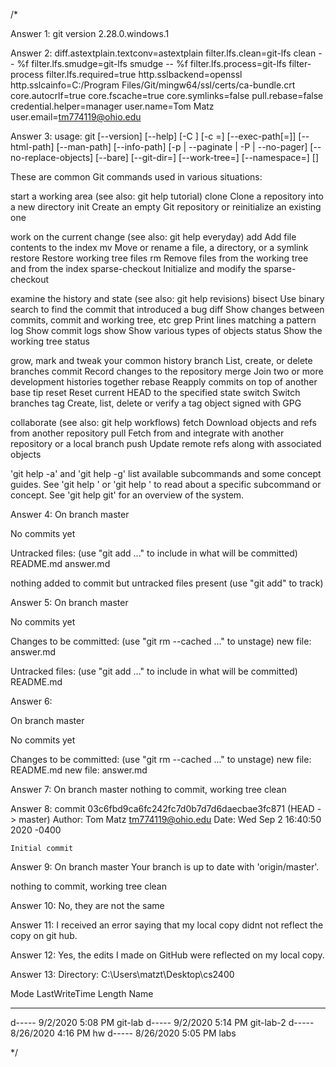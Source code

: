 /*


Answer 1: git version 2.28.0.windows.1





Answer 2: diff.astextplain.textconv=astextplain
filter.lfs.clean=git-lfs clean -- %f
filter.lfs.smudge=git-lfs smudge -- %f
filter.lfs.process=git-lfs filter-process
filter.lfs.required=true
http.sslbackend=openssl
http.sslcainfo=C:/Program Files/Git/mingw64/ssl/certs/ca-bundle.crt
core.autocrlf=true
core.fscache=true
core.symlinks=false
pull.rebase=false
credential.helper=manager
user.name=Tom Matz
user.email=tm774119@ohio.edu






Answer 3: usage: git [--version] [--help] [-C <path>] [-c <name>=<value>]
           [--exec-path[=<path>]] [--html-path] [--man-path] [--info-path]
           [-p | --paginate | -P | --no-pager] [--no-replace-objects] [--bare]
           [--git-dir=<path>] [--work-tree=<path>] [--namespace=<name>]
           <command> [<args>]

These are common Git commands used in various situations:

start a working area (see also: git help tutorial)
   clone             Clone a repository into a new directory
   init              Create an empty Git repository or reinitialize an existing one

work on the current change (see also: git help everyday)
   add               Add file contents to the index
   mv                Move or rename a file, a directory, or a symlink
   restore           Restore working tree files
   rm                Remove files from the working tree and from the index
   sparse-checkout   Initialize and modify the sparse-checkout

examine the history and state (see also: git help revisions)
   bisect            Use binary search to find the commit that introduced a bug
   diff              Show changes between commits, commit and working tree, etc
   grep              Print lines matching a pattern
   log               Show commit logs
   show              Show various types of objects
   status            Show the working tree status

grow, mark and tweak your common history
   branch            List, create, or delete branches
   commit            Record changes to the repository
   merge             Join two or more development histories together
   rebase            Reapply commits on top of another base tip
   reset             Reset current HEAD to the specified state
   switch            Switch branches
   tag               Create, list, delete or verify a tag object signed with GPG

collaborate (see also: git help workflows)
   fetch             Download objects and refs from another repository
   pull              Fetch from and integrate with another repository or a local branch
   push              Update remote refs along with associated objects

'git help -a' and 'git help -g' list available subcommands and some
concept guides. See 'git help <command>' or 'git help <concept>'
to read about a specific subcommand or concept.
See 'git help git' for an overview of the system.







Answer 4: On branch master

No commits yet

Untracked files:
  (use "git add <file>..." to include in what will be committed)
        README.md
        answer.md

nothing added to commit but untracked files present (use "git add" to track)






Answer 5: On branch master

No commits yet

Changes to be committed:
  (use "git rm --cached <file>..." to unstage)
        new file:   answer.md

Untracked files:
  (use "git add <file>..." to include in what will be committed)
        README.md





Answer 6:

On branch master

No commits yet

Changes to be committed:
  (use "git rm --cached <file>..." to unstage)
        new file:   README.md
        new file:   answer.md






Answer 7: On branch master
nothing to commit, working tree clean






Answer 8: commit 03c6fbd9ca6fc242fc7d0b7d7d6daecbae3fc871 (HEAD -> master)
Author: Tom Matz <tm774119@ohio.edu>
Date:   Wed Sep 2 16:40:50 2020 -0400

    Initial commit




Answer 9: On branch master
Your branch is up to date with 'origin/master'.

nothing to commit, working tree clean






Answer 10: No, they are not the same



Answer 11: I received an  error saying that my local copy didnt not reflect the copy on git hub.




Answer 12: Yes, the edits I made on GitHub were reflected on my local copy.


Answer 13: 
    Directory: C:\Users\matzt\Desktop\cs2400


Mode                LastWriteTime         Length Name
----                -------------         ------ ----
d-----         9/2/2020   5:08 PM                git-lab
d-----         9/2/2020   5:14 PM                git-lab-2
d-----        8/26/2020   4:16 PM                hw
d-----        8/26/2020   5:05 PM                labs


*/
